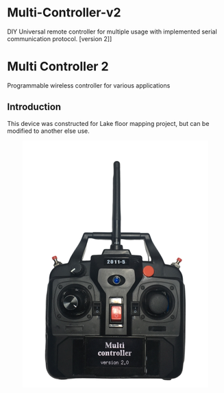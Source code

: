 # Multi-Controller-v2
DIY Universal remote controller for multiple usage with implemented  serial communication protocol. [version 2]]


# Multi Controller 2
Programmable wireless controller for various applications

## Introduction
This device was constructed for Lake floor mapping project, but can be modified to another else use.

<p align="center">
<img src="https://github.com/Zahorack/Multi-Controller-v2/blob/master/Photodocumentation/front.png"  title="hover text">
</p>
